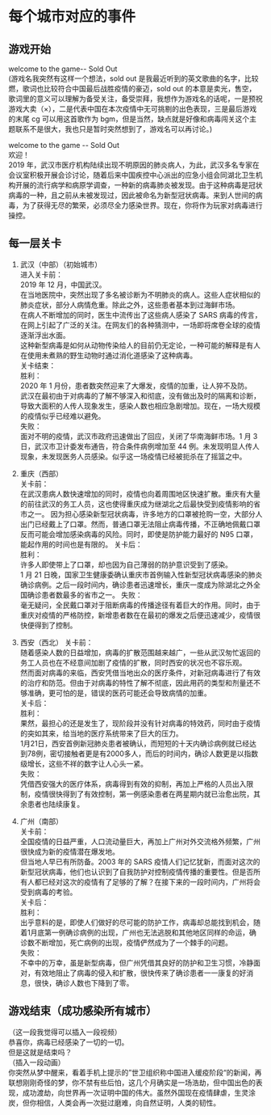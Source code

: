 # 每个城市对应的事件

## 游戏开始

welcome to the game-- Sold Out  
(游戏名我突然有这样一个想法，sold out 是我最近听到的英文歌曲的名字，比较燃，歌词也比较符合中国最后战胜疫情的豪迈，sold out 的本意是卖光，售空，歌词里的意义可以理解为备受关注，备受崇拜，我想作为游戏名的话呢，一是预祝游戏大卖（×），二是代表中国在本次疫情中无可挑剔的出色表现，三是最后游戏的末尾 cg 可以用这首歌作为 bgm，但是当然，缺点就是好像和病毒闯关这个主题联系不是很大，我也只是暂时突然想到了，游戏名可以再讨论。)

welcome to the game -- Sold Out  
欢迎！  
2019 年，武汉市医疗机构陆续出现不明原因的肺炎病人，为此，武汉多名专家在会议室积极开展会诊讨论，随着后来中国疾控中心派出的应急小组会同湖北卫生机构开展的流行病学和病原学调查，一种新的病毒肺炎被发现。由于这种病毒是冠状病毒的一种，且之前从未被发现过，因此被命名为新型冠状病毒。来到人世间的病毒，为了获得无尽的繁荣，必须尽全力感染世界。现在，你将作为玩家对病毒进行操控。

## 每一层关卡

1. 武汉（中部）（初始城市）  
   进入关卡前：  
    2019 年 12 月，中国武汉。  
    在当地医院中，突然出现了多名被诊断为不明肺炎的病人。这些人症状相似的肺炎症状，部分人病情危重。除此之外，这些患者基本到过海鲜市场。  
    在病人不断增加的同时，医生中流传出了这些病人感染了 SARS 病毒的传言，在网上引起了广泛的关注。在网友们的各种猜测中，一场即将席卷全球的疫情逐渐浮出水面。  
    这种新型病毒是如何从动物传染给人的目前仍无定论，一种可能的解释是有人在使用未煮熟的野生动物时通过消化道感染了这种病毒。  
   关卡结束：  
    胜利：  
    2020 年 1 月份，患者数突然迎来了大爆发，疫情的加重，让人猝不及防。  
    武汉在最初由于对病毒的了解不够深入和彻底，没有做出及时的隔离和诊断，导致大面积的人传人现象发生，感染人数也相应急剧增加。现在，一场大规模的疫情似乎已经难以避免。  
   失败：  
    面对不明的疫情，武汉市政府迅速做出了回应，关闭了华南海鲜市场。1 月 3 日，武汉市卫计委发布通告，符合条件病例增加至 44 例。未发现明显人传人现象，未发现医务人员感染。似乎这一场疫情已经被扼杀在了摇篮之中。

2. 重庆（西部）  
   关卡前：  
    在武汉患病人数快速增加的同时，疫情也向着周围地区快速扩散。重庆有大量的前往武汉的务工人员，这也使得重庆成为继湖北之后最快受到疫情影响的省市之一。
    因为担心感染新型冠状病毒，许多地方的口罩被抢购一空，大部分人出门已经戴上了口罩。然而，普通口罩无法阻止病毒传播，不正确地佩戴口罩反而可能会增加感染病毒的风险。同时，即使是防护能力最好的 N95 口罩，能起作用的时间也是有限的。
   关卡后：  
    胜利：  
    许多人即使带上了口罩，却也因为自己薄弱的防护意识受到了感染。  
    1 月 21 日晚，国家卫生健康委确认重庆市首例输入性新型冠状病毒感染的肺炎确诊病例。之后一段时间内，确诊患者迅速增长，重庆一度成为除湖北之外全国确诊患者数最多的省市之一。
    失败：  
   毫无疑问，全民戴口罩对于阻断病毒的传播途径有着巨大的作用。同时，由于重庆对疫情的严格防控，新增患者数在在最初的爆发之后便迅速减少，疫情很快便得到了控制。

3. 西安（西北）
   关卡前：  
    随着感染人数的日益增加，病毒的扩散范围越来越广，一些从武汉匆忙返回的务工人员也在不经意间加剧了疫情的扩散，同时西安的状况也不容乐观。  
    然而面对病毒的来临，西安凭借当地出众的医疗条件，对新冠病毒进行了有效的治疗和防范。但由于对病毒的特性了解不彻底，因此用药的类型和剂量还不够准确，更可怕的是，错误的医药可能还会导致病情的加重。  
   关卡后：  
    胜利：  
     果然，最担心的还是发生了，现阶段并没有针对病毒的特效药，同时由于疫情的突如其来，给当地的医疗系统带来了巨大的压力。  
     1月21日，西安首例新冠肺炎患者被确认，而短短的十天内确诊病例就已经达到78例，密切接触者更是有2000多人，而后的时间内，确诊人数更是以指数级增长，这些不祥的数字让人心头一紧。  
   失败：  
    凭借西安强大的医疗体系，病毒得到有效的抑制，再加上严格的人员出入限制，疫情很快得到了有效控制，第一例感染患者在两星期内就已治愈出院，其余患者也陆续康复。  
   
4. 广州（南部）  
   关卡前：  
    全国疫情的日益严重，人口流动量巨大，再加上广州对外交流格外频繁，广州很快成为新的疫情潜在爆发地。  
    但当地人早已有所防备。2003 年的 SARS 疫情人们记忆犹新，而面对这次的新型冠状病毒，他们也认识到了自我防护对控制疫情传播的重要性。但是否所有人都已经对这次的疫情有了足够的了解？在接下来的一段时间内，广州将会受到病毒的考验。  
   关卡后：  
   胜利：  
  出乎意料的是，即使人们做好的尽可能的防护工作，病毒却总能找到机会，随着1月底第一例确诊病例的出现，广州也无法逃脱和其他地区同样的命运，确诊数不断增加，死亡病例的出现，疫情俨然成为了一个棘手的问题。  
   失败：  
   不幸中的万幸，虽是新型病毒，但广州凭借其良好的防护和卫生习惯，冷静面对，有效地阻止了病毒的侵入和扩散，很快传来了确诊患者一一康复的好消息，很快，确诊人数也下降到了零。

## 游戏结束（成功感染所有城市）

（这一段我觉得可以插入一段视频）  
恭喜你，病毒已经感染了一切的一切。  
但是这就是结束吗？  
（插入一段动画）  
你突然从梦中醒来，看着手机上提示的”世卫组织称中国进入缓疫阶段“的新闻，再联想刚刚奇怪的梦，你不禁有些后怕，这几个月确实是一场浩劫，但中国出色的表现，成功渡劫，向世界再一次证明中国的伟大。虽然外国现在疫情肆虐，生灵涂炭，但你相信，人类会再一次挺过磨难，向自然证明，人类的韧性。
